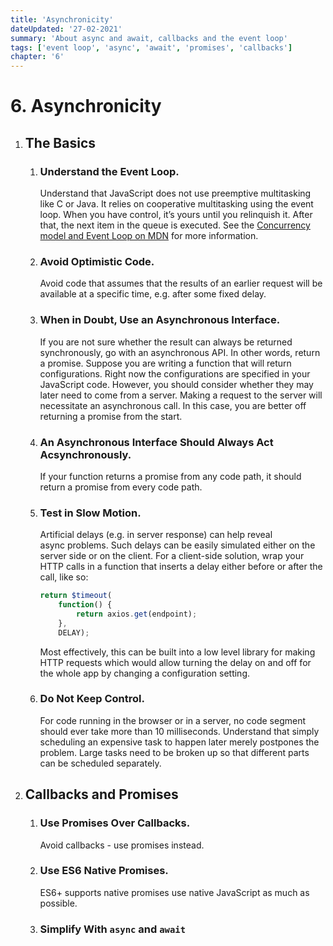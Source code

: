 ```yaml
---
title: 'Asynchronicity'
dateUpdated: '27-02-2021'
summary: 'About async and await, callbacks and the event loop'
tags: ['event loop', 'async', 'await', 'promises', 'callbacks']
chapter: '6'
---
```

# 6. Asynchronicity
1. ## The Basics
	1. ### Understand the Event Loop. 
		Understand that JavaScript does not use preemptive multitasking like C or Java. It relies on cooperative multitasking using the event loop. When you have control, it’s yours until you relinquish it. After that, the next item in the queue is executed.  See the [Concurrency model and Event Loop on MDN](https://developer.mozilla.org/en-US/docs/Web/JavaScript/EventLoop) for more information.
	2. ### Avoid Optimistic Code. 
		Avoid code that assumes that the results of an earlier request will be available at a specific time, e.g. after some fixed delay.
	3. ### When in Doubt, Use an  Asynchronous Interface. 
		If you are not sure whether the result can always be returned synchronously, go with an asynchronous API. In other words, return a promise. Suppose you are writing a function that will return configurations. Right now the configurations are specified in your JavaScript code. However, you should consider whether they may later need to come from a server. Making a request to the server will necessitate an asynchronous call. In this case, you are better off returning a promise from the start.
	4. ### An Asynchronous Interface Should Always Act Acsynchronously. 
		If your function returns a promise from any code path, it should return a promise from every code path.
	5. ### Test in Slow Motion. 
		Artificial delays (e.g. in server response) can help reveal async problems. Such delays can be easily simulated either on the server side or on the client. For a client-side solution, wrap your HTTP calls in a function that inserts a delay either before or after the call, like so:
		
		```js
		return $timeout(
			function() {  
				return axios.get(endpoint);
			}, 
			DELAY);
		```
		
		Most effectively, this can be built into a low level library for making HTTP requests which would allow turning the delay on and off for the whole app by changing a configuration setting.
	6. ### Do Not Keep Control. 
		For code running in the browser or in a server, no code segment should ever take more than 10 milliseconds. Understand that simply scheduling an expensive task to happen later merely postpones the problem. Large tasks need to be broken up so that different parts can be scheduled separately.
2. ## Callbacks and Promises
	1. ### Use Promises Over Callbacks. 
		Avoid callbacks - use promises instead.
	2. ### Use ES6 Native Promises. 
		ES6+ supports native promises use native JavaScript as much as possible.
	3. ### Simplify With `async` and `await`